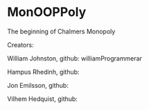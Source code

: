 # MonOOPPoly
The beginning of Chalmers Monopoly

Creators:

William Johnston, github: williamProgrammerar

Hampus Rhedinh, github:

Jon Emilsson, github:

Vilhem Hedquist, github:
